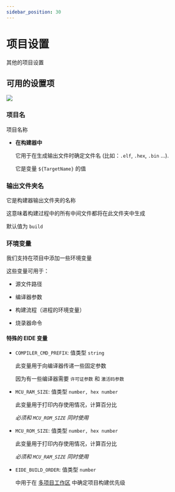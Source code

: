 ```yaml
---
sidebar_position: 30
---
```


# 项目设置

其他的项目设置

## 可用的设置项

![](/img/prj_settings_preview.png)

### 项目名

项目名称

- **在构建器中**

  它用于在生成输出文件时确定文件名 (比如：`.elf`, `.hex`, `.bin` ...).

  它是变量 `${TargetName}` 的值

### 输出文件夹名

它是构建器输出文件夹的名称

这意味着构建过程中的所有中间文件都将在此文件夹中生成

默认值为 `build`

### 环境变量

我们支持在项目中添加一些环境变量

这些变量可用于：

- 源文件路径

- 编译器参数

- 构建流程（进程的环境变量）

- 烧录器命令

#### 特殊的 EIDE 变量

- `COMPILER_CMD_PREFIX`: 值类型 `string`

  此变量用于向编译器传递一些固定参数

  因为有一些编译器需要 `许可证参数` 和 `激活码参数`

- `MCU_RAM_SIZE`: 值类型 `number, hex number`

  此变量用于打印内存使用情况，计算百分比

  *必须和 `MCU_ROM_SIZE` 同时使用*

- `MCU_ROM_SIZE`: 值类型 `number, hex number`

  此变量用于打印内存使用情况，计算百分比

  *必须和 `MCU_RAM_SIZE` 同时使用*

- `EIDE_BUILD_ORDER`: 值类型 `number`

  中用于在 [多项目工作区](../advance/multi_prj_workspace) 中确定项目构建优先级